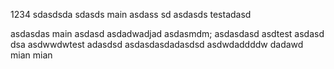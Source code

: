 1234
sdasdsda
sdasds
main
asdass
sd
asdasds
testadasd

asdasdas
main
asdasd
asdadwadjad
asdasmdm;
asdasdasd
asdtest
asdasd
dsa
asdwwdwtest
adasdsd
asdasdasdadasdsd
asdwdaddddw
dadawd
mian
mian
